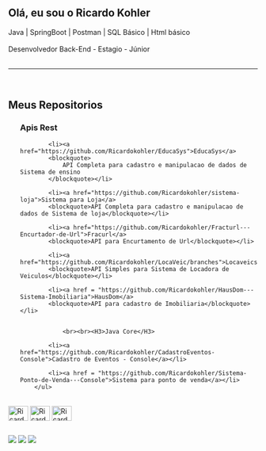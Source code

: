 ## Olá, eu sou o Ricardo Kohler 
 Java | SpringBoot | Postman | SQL Básico | Html básico<br><br> Desenvolvedor Back-End - Estagio - Júnior<br><br><hr>

<br>
<div>		
		<H2>Meus Repositorios</H2>
		<ul><H3> Apis Rest </H3>
				
			<li><a href="https://github.com/Ricardokohler/EducaSys">EducaSys</a>
			<blockquote>
				API Completa para cadastro e manipulacao de dados de Sistema de ensino
			</blockquote></li>

			<li><a href="https://github.com/Ricardokohler/sistema-loja">Sistema para Loja</a>
			<blockquote>API Completa para cadastro e manipulacao de dados de Sistema de loja</blockquote></li>
				
			<li><a href="https://github.com/Ricardokohler/Fracturl---Encurtador-de-Url">Fracurl</a>
			<blockquote>API para Encurtamento de Url</blockquote></li>
				
			<li><a href="https://github.com/Ricardokohler/LocaVeic/branches">Locaveics</a>
			<blockquote>API Simples para Sistema de Locadora de Veiculos</blockquote></li>	
				
			<li><a href = "https://github.com/Ricardokohler/HausDom---Sistema-Imobiliaria">HausDom</a>
			<blockquote>API para cadastro de Imobiliaria</blockquote></li>


				<br><br><H3>Java Core</H3>
				
			<li><a href="https://github.com/Ricardokohler/CadastroEventos-Console">Cadastro de Eventos - Console</a></li>
				
			<li><a href = "https://github.com/Ricardokohler/Sistema-Ponto-de-Venda---Console">Sistema para ponto de venda</a></li>
		</ul>	
		


</div>

<div style="display: inline_block"><br>
            <img align=center alt="Ricardo-Java" height="30" width="40" src="https://cdn.jsdelivr.net/gh/devicons/devicon@latest/icons/java/java-original.svg" />
            <img align=center alt="Ricardo-Spring" height="30" width="40" src="https://cdn.jsdelivr.net/gh/devicons/devicon@latest/icons/spring/spring-original.svg" />
            <img align=center alt="Ricardo-Postman" height="30" width="40" src="https://cdn.jsdelivr.net/gh/devicons/devicon@latest/icons/postman/postman-original.svg" />
</div> 

  ##

  <div> 
  <a href="https://wa.me/5511961237444" target="_blank"><img src="https://img.shields.io/badge/WhatsApp-25D366?style=for-the-badge&logo=whatsapp&logoColor=white" target="_blank"></a>
  <a href = "mailto:ricardokohlermk@gmail.com"><img src="https://img.shields.io/badge/-Gmail-%23333?style=for-the-badge&logo=gmail&logoColor=white" target="_blank"></a>
  <a href="https://www.linkedin.com/in/ricardo-bkohler" target="_blank"><img src="https://img.shields.io/badge/-LinkedIn-%230077B5?style=for-the-badge&logo=linkedin&logoColor=white" target="_blank"></a> 
  
</div>
            
          
